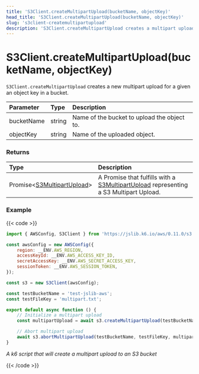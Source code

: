 ```yaml
---
title: 'S3Client.createMultipartUpload(bucketName, objectKey)'
head_title: 'S3Client.createMultipartUpload(bucketName, objectKey)'
slug: 's3client-createmultipartupload'
description: 'S3Client.createMultipartUpload creates a multipart upload for an object key to a bucket'
---
```


# S3Client.createMultipartUpload(bucketName, objectKey)

`S3Client.createMultipartUpload` creates a new multipart upload for a given an object key in a bucket.

| Parameter  | Type                  | Description                                  |
| :--------- | :-------------------- | :------------------------------------------- |
| bucketName | string                | Name of the bucket to upload the object to.  |
| objectKey  | string                | Name of the uploaded object.                 |

### Returns

| Type                                                                     | Description                                                                                                       |
| :----------------------------------------------------------------------- | :---------------------------------------------------------------------------------------------------------------- |
| Promise<[S3MultipartUpload](/javascript-api/jslib/aws/s3client/s3multipartupload)> | A Promise that fulfills with a [S3MultipartUpload](/javascript-api/jslib/aws/s3client/s3multipartupload) representing a S3 Multipart Upload. |

### Example

{{< code >}}

```javascript
import { AWSConfig, S3Client } from 'https://jslib.k6.io/aws/0.11.0/s3.js';

const awsConfig = new AWSConfig({
    region: __ENV.AWS_REGION,
    accessKeyId: __ENV.AWS_ACCESS_KEY_ID,
    secretAccessKey: __ENV.AWS_SECRET_ACCESS_KEY,
    sessionToken: __ENV.AWS_SESSION_TOKEN,
});

const s3 = new S3Client(awsConfig);

const testBucketName = 'test-jslib-aws';
const testFileKey = 'multipart.txt';

export default async function () {
    // Initialize a multipart upload
    const multipartUpload = await s3.createMultipartUpload(testBucketName, testFileKey);

    // Abort multipart upload
    await s3.abortMultipartUpload(testBucketName, testFileKey, multipartUpload.uploadId);
}
```

_A k6 script that will create a multipart upload to an S3 bucket_

{{< /code >}}